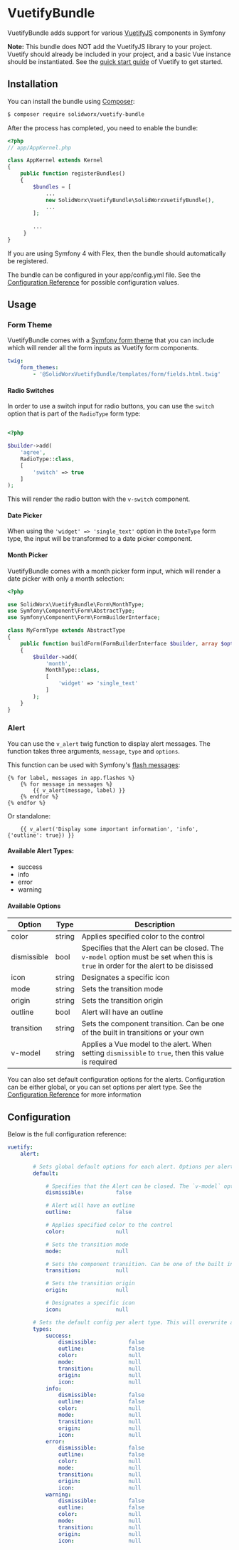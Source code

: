 VuetifyBundle
=============

VuetifyBundle adds support for various [VuetifyJS](https://vuetifyjs.com) components in Symfony

**Note:** This bundle does NOT add the VuetifyJS library to your project. Vuetify should already be included in your project, and a basic Vue instance should be instantiated.
See the [quick start guide](https://vuetifyjs.com/en/getting-started/quick-start) of Vuetify to get started.

Installation
------------

You can install the bundle using [Composer](https://getcomposer.org/):

```bash
$ composer require solidworx/vuetify-bundle
```

After the process has completed, you need to enable the bundle:

```php
<?php
// app/AppKernel.php

class AppKernel extends Kernel
{
    public function registerBundles()
    {
        $bundles = [
            ...
            new SolidWorx\VuetifyBundle\SolidWorxVuetifyBundle(),
            ...
        ];
        
        ...        
     }
}
```

If you are using Symfony 4 with Flex, then the bundle should automatically be registered.

The bundle can be configured in your app/config.yml file. See the [Configuration Reference](#configuration) for possible configuration values.

Usage
-----

### Form Theme

VuetifyBundle comes with a [Symfony form theme](https://symfony.com/doc/current/form/form_customization.html) that you can include which will render all the form inputs as Vuetify form components. 

```yaml
twig:
    form_themes:
        - '@SolidWorxVuetifyBundle/templates/form/fields.html.twig'
```

#### Radio Switches

In order to use a switch input for radio buttons, you can use the `switch` option that is part of the `RadioType` form type:

```php

<?php

$builder->add(
    'agree',
    RadioType::class,
    [
        'switch' => true
    ]
);
```

This will render the radio button with the `v-switch` component.

#### Date Picker

When using the `'widget' => 'single_text'` option in the `DateType` form type, the input will be transformed to a date picker component.

#### Month Picker

VuetifyBundle comes with a month picker form input, which will render a date picker with only a month selection:

```php
<?php

use SolidWorx\VuetifyBundle\Form\MonthType;
use Symfony\Component\Form\AbstractType;
use Symfony\Component\Form\FormBuilderInterface;

class MyFormType extends AbstractType
{
    public function buildForm(FormBuilderInterface $builder, array $options)
    {
        $builder->add(
            'month',
            MonthType::class,
            [
                'widget' => 'single_text'
            ]
        );
    }
}
```

### Alert

You can use the `v_alert` twig function to display alert messages. The function takes three arguments, `message`, `type` and `options`.

This function can be used with Symfony's [flash messages](https://symfony.com/doc/current/controller.html#flash-messages):

```
{% for label, messages in app.flashes %}
    {% for message in messages %}
        {{ v_alert(message, label) }}
    {% endfor %}
{% endfor %}
```

Or standalone:

```twig
    {{ v_alert('Display some important information', 'info', {'outline': true}) }}
```

#### Available Alert Types:

* success
* info
* error
* warning

#### Available Options

| **Option** | **Type** | **Description**
|------------|----------|-----------------
| color | string | Applies specified color to the control
| dismissible | bool | Specifies that the Alert can be closed. The `v-model` option must be set when this is `true` in order for the alert to be disissed
| icon | string | Designates a specific icon
| mode | string | Sets the transition mode
| origin | string | Sets the transition origin
| outline | bool | Alert will have an outline
| transition | string | Sets the component transition. Can be one of the built in transitions or your own
| v-model | string | Applies a Vue model to the alert. When setting `dismissible` to `true`, then this value is required

You can also set default configuration options for the alerts. Configuration can be either global, or you can set options per alert type.
See the [Configuration Reference](#configuration) for more information

## Configuration

Below is the full configuration reference:

```yaml
vuetify:
    alert:

        # Sets global default options for each alert. Options per alert type can be overwritten in the `types` config.
        default:

            # Specifies that the Alert can be closed. The `v-model` option must be set when this is `true` in order for the alert to be dismissed
            dismissible:          false

            # Alert will have an outline
            outline:              false

            # Applies specified color to the control
            color:                null

            # Sets the transition mode
            mode:                 null

            # Sets the component transition. Can be one of the built in transitions or your own
            transition:           null

            # Sets the transition origin
            origin:               null

            # Designates a specific icon
            icon:                 null

        # Sets the default config per alert type. This will overwrite any global config for a specific alert type
        types:
            success:
                dismissible:          false
                outline:              false
                color:                null
                mode:                 null
                transition:           null
                origin:               null
                icon:                 null
            info:
                dismissible:          false
                outline:              false
                color:                null
                mode:                 null
                transition:           null
                origin:               null
                icon:                 null
            error:
                dismissible:          false
                outline:              false
                color:                null
                mode:                 null
                transition:           null
                origin:               null
                icon:                 null
            warning:
                dismissible:          false
                outline:              false
                color:                null
                mode:                 null
                transition:           null
                origin:               null
                icon:                 null
```
